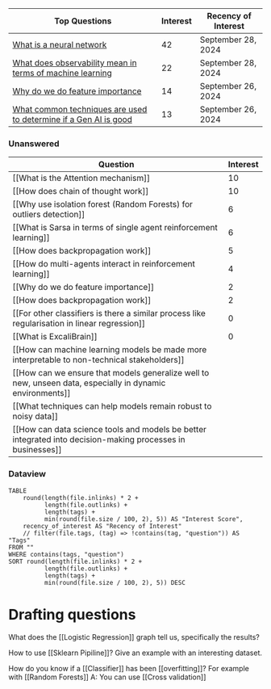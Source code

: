 
| Top Questions                                                                                                                                                                               | Interest | Recency of Interest |
| ------------------------------------------------------------------------------------------------------------------------------------------------------------------------------------------- | -------- | ------------------- |
| [What is a neural network](app://obsidian.md/standardised/What%20is%20a%20neural%20network.md)                                                                                              | 42       | September 28, 2024  |
| [What does observability mean in terms of machine learning](app://obsidian.md/standardised/What%20does%20observability%20mean%20in%20terms%20of%20machine%20learning.md)                    | 22       | September 28, 2024  |
| [Why do we do feature importance](app://obsidian.md/uncleaned/Why%20do%20we%20do%20feature%20importance.md)<br>                                                                             | 14       | September 26, 2024  |
| [What common techniques are used to determine if a Gen AI is good](app://obsidian.md/uncleaned/What%20common%20techniques%20are%20used%20to%20determine%20if%20a%20Gen%20AI%20is%20good.md) | 13       | September 26, 2024  |

### Unanswered

| Question                                                                                                    | Interest |
| ----------------------------------------------------------------------------------------------------------- | -------- |
| [[What is the Attention mechanism]]                                                                         | 10       |
| [[How does chain of thought work]]                                                                          | 10       |
| [[Why use isolation forest (Random Forests) for outliers detection]]                                        | 6        |
| [[What is Sarsa in terms of single agent reinforcement learning]]                                           | 6        |
| [[How does backpropagation work]]                                                                           | 5        |
| [[How do multi-agents interact in reinforcement learning]]                                                  | 4        |
| [[Why do we do feature importance]]                                                                         | 2        |
| [[How does backpropagation work]]                                                                           | 2        |
| [[For other classifiers is there a similar process like regularisation in linear regression]]               | 0        |
| [[What is ExcaliBrain]]                                                                                     | 0        |
| [[How can machine learning models be made more interpretable to non-technical stakeholders]]                |          |
| [[How can we ensure that models generalize well to new, unseen data, especially in dynamic environments]]   |          |
| [[What techniques can help models remain robust to noisy data]]                                             |          |
| [[How can data science tools and models be better integrated into decision-making processes in businesses]] |          |

### Dataview

```dataview
TABLE
    round(length(file.inlinks) * 2 +
          length(file.outlinks) +
          length(tags) + 
          min(round(file.size / 100, 2), 5)) AS "Interest Score",
    recency_of_interest AS "Recency of Interest"
    // filter(file.tags, (tag) => !contains(tag, "question")) AS "Tags"
FROM ""
WHERE contains(tags, "question")
SORT round(length(file.inlinks) * 2 +
          length(file.outlinks) +
          length(tags) + 
          min(round(file.size / 100, 2), 5)) DESC
```

# Drafting questions

What does the [[Logistic Regression]] graph tell us, specifically the results?

How to use [[Sklearn Pipiline]]? Give an example with an interesting dataset.

How do you know if a [[Classifier]] has been [[overfitting]]? For example with [[Random Forests]]
A: You can use [[Cross validation]]